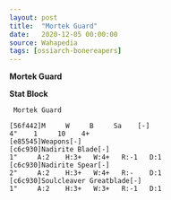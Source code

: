 ```yaml
---
layout: post
title:  "Mortek Guard"
date:   2020-12-05 00:00:00
source: Wahapedia
tags: [ossiarch-bonereapers]
---
```


**Mortek Guard**

**Stat Block**
```
 Mortek Guard
```

```
[56f442]M     W     B     Sa    [-]
4"    1     10    4+    
[e85545]Weapons[-]
[c6c930]Nadirite Blade[-]
1"     A:2    H:3+   W:4+   R:-1   D:1   
[c6c930]Nadirite Spear[-]
2"     A:2    H:3+   W:4+   R:-    D:1   
[c6c930]Soulcleaver Greatblade[-]
1"     A:2    H:3+   W:3+   R:-1   D:1   
```
    